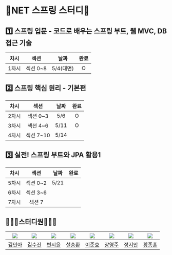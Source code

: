 # 🍃NET 스프링 스터디🍃
## 1️⃣ 스프링 입문 - 코드로 배우는 스프링 부트, 웹 MVC, DB 접근 기술
차시|섹션|날짜|완료|
:---:|:---:|:---:|:---:|
1차시|섹션 0~8|5/4(대면)|O|


## 2️⃣ 스프링 핵심 원리 - 기본편
차시|섹션|날짜|완료|
:---:|:---:|:---:|:---:|
2차시|섹션 0~3|5/6|O|
3차시|섹션 4~6|5/11|O|
4차시|섹션 7~10|5/14||

## 3️⃣  실전! 스프링 부트와 JPA 활용1
차시|섹션|날짜|완료|
:---:|:---:|:---:|:---:|
5차시|섹션 0~2|5/21||
6차시|섹션 3~6|||
7차시|섹션 7|||

## 🧑‍🤝‍🧑스터디원🧑‍🤝‍🧑

|<img src ="https://avatars.githubusercontent.com/u/87796634?s=96&v=4"/>|<img src = "https://github.com/NET-Spring-Study/.github/assets/108571492/8e6a7080-b401-49e0-a019-d82c0e8ffe8d"/>|<img src ="https://github.com/NET-Spring-Study/.github/assets/108571492/750ff6df-97d3-4b80-863e-6a43ac0062d6"/>|<img src ="https://github.com/NET-Spring-Study/.github/assets/108571492/dccf87d8-6dee-4092-9f76-ac0d4ee3c8b7"/>|<img src ="https://github.com/NET-Spring-Study/.github/assets/108571492/8aef8c17-7daf-42bc-8c2a-1a26092d7c4e"/>|<img src ="https://github.com/NET-Spring-Study/.github/assets/108571492/dd8a2804-9a32-4bd0-bad1-99c60a83de1e"/>|<img src ="https://github.com/NET-Spring-Study/.github/assets/108571492/9d9deabb-eefa-42e0-8a3a-70a9bd13311f"/>|<img src ="https://github.com/NET-Spring-Study/.github/assets/108571492/3ceaca28-b843-44f3-905f-c9dc5b64a52a"/>|
|:---:|:---:|:---:|:---:|:---:|:---:|:---:|:---:|
|[김민아](https://github.com/NET-Spring-Study/minahkim03)|[김수진](https://github.com/NET-Spring-Study/cowboysj)|[변시윤](https://github.com/NET-Spring-Study/dvlp-sy)|[설승환](https://github.com/NET-Spring-Study/SH-Seol)|[이준호](https://github.com/NET-Spring-Study/junstory)|[장영주](https://github.com/NET-Spring-Study/youngju6143)|[정지안](https://github.com/NET-Spring-Study/JeongJiAn)|[황종훈](https://github.com/NET-Spring-Study/hoonly01)|


